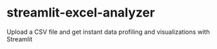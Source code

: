 # streamlit-excel-analyzer
Upload a CSV file and get instant data profiling and visualizations with Streamlit
